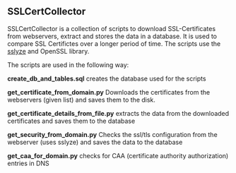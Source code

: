 SSLCertCollector
----------------


SSLCertCollector is a collection of scripts to download SSL-Certificates from webservers, extract and stores the data in a database.
It is used to compare SSL Certifictes over a longer period of time.
The scripts use the [sslyze](https://github.com/nabla-c0d3/sslyze) and OpenSSL library.

The scripts are used in the following way:

**create_db_and_tables.sql**
creates the database used for the scripts

**get_certificate_from_domain.py**
Downloads the certificates from the webservers (given list) and saves them to the disk.

**get_certificate_details_from_file.py**
extracts the data from the downloaded certificates and saves them to the database

**get_security_from_domain.py**
Checks the ssl/tls configuration from the webserver (uses sslyze) and saves the data to the database

**get_caa_for_domain.py**
checks for CAA (certificate authority authorization) entries in DNS



